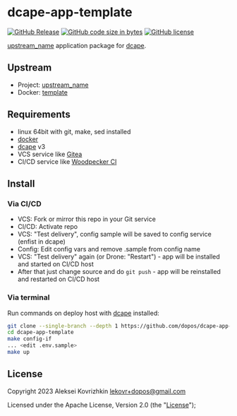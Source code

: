 # dcape-app-template

[![GitHub Release][1]][2] [![GitHub code size in bytes][3]]() [![GitHub license][4]][5]

[1]: https://img.shields.io/github/release/dopos/dcape-app-template.svg
[2]: https://github.com/dopos/dcape-app-template/releases
[3]: https://img.shields.io/github/languages/code-size/dopos/dcape-app-template.svg
[4]: https://img.shields.io/github/license/dopos/dcape-app-template.svg
[5]: LICENSE

[upstream_name](https://upstream_url) application package for [dcape](https://github.com/dopos/dcape).

## Upstream

* Project: [upstream_name](https://upstream_url)
* Docker: [template](https://hub.docker.com/r/template)

## Requirements

* linux 64bit with git, make, sed installed
* [docker](http://docker.io)
* [dcape](https://github.com/dopos/dcape) v3
* VCS service like [Gitea](https://gitea.io)
* CI/CD service like [Woodpecker CI](https://woodpecker-ci.org/)

## Install

### Via CI/CD

* VCS: Fork or mirror this repo in your Git service
* CI/CD: Activate repo
* VCS: "Test delivery", config sample will be saved to config service (enfist in dcape)
* Config: Edit config vars and remove .sample from config name
* VCS: "Test delivery" again (or Drone: "Restart") - app will be installed and started on CI/CD host
* After that just change source and do `git push` - app will be reinstalled and restarted on CI/CD host

### Via terminal

Run commands on deploy host with [dcape](https://github.com/dopos/dcape) installed:
```bash
git clone --single-branch --depth 1 https://github.com/dopos/dcape-app-template.git
cd dcape-app-template
make config-if
... <edit .env.sample>
make up
```

## License

Copyright 2023 Aleksei Kovrizhkin <lekovr+dopos@gmail.com>

Licensed under the Apache License, Version 2.0 (the "[License](LICENSE)");
